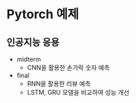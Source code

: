 # Pytorch 예제

## 인공지능 응용

- midterm
  - CNN을 활용한 손가락 숫자 예측
- final
  - RNN을 활용한 리뷰 예측
  - LSTM, GRU 모델을 비교하여 성능 개선
